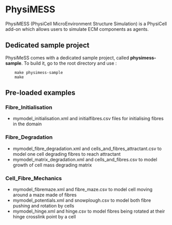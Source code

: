 # PhysiMESS
PhysiMESS (PhysiCell MicroEnvironment Structure Simulation) is a PhysiCell add-on which allows users to simulate ECM components as agents. 

## Dedicated sample project
PhysiMeSS comes with a dedicated sample project, called **physimess-sample**. To build it, go to the root directory and use : 

```
    make physimess-sample
    make
```

## Pre-loaded examples

### Fibre_Initialisation
* mymodel_initialisation.xml and initialfibres.csv files for initialising fibres in the domain

### Fibre_Degradation 
* mymodel_fibre_degradation.xml and cells_and_fibres_attractant.csv to model one cell degrading fibres to reach attractant
* mymodel_matrix_degradation.xml and cells_and_fibres.csv to model growth of cell mass degrading matrix

### Cell_Fibre_Mechanics
* mymodel_fibremaze.xml and fibre_maze.csv to model cell moving around a maze made of fibres
* mymodel_potentials.xml and snowplough.csv to model both fibre pushing and rotation by cells
* mymodel_hinge.xml and hinge.csv to model fibres being rotated at their hinge crosslink point by a cell
